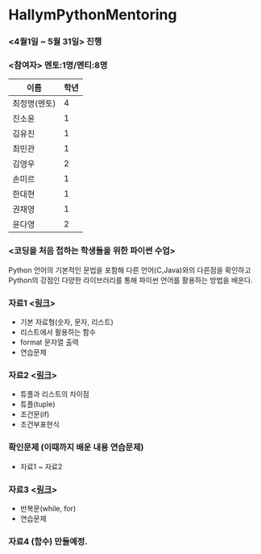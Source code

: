 # HallymPythonMentoring
### <4월1일 ~ 5월 31일> 진행  

### <참여자> 멘토:1명/멘티:8명
이름| 학년|
---|---|
최정명(멘토)|4|
진소윤|1
김유진|1
최민관|1
김영우|2
손미르|1
한대현|1
권채영|1
윤다영|2

### <코딩을 처음 접하는 학생들을 위한 파이썬 수업>
Python 언어의 기본적인 문법을 포함해 다른 언어(C,Java)와의 다른점을 확인하고 Python의 강점인 다양한 라이브러리를 통해 파이썬 언어를 활용하는 방법을 배운다.


### 자료1 <[링크](https://github.com/JeongMyeong/HallymPythonMentoring/blob/master/Mentoring_Resource1.ipynb)>
- 기본 자료형(숫자, 문자, 리스트)
- 리스트에서 활용하는 함수
- format 문자열 출력
- 연습문제

### 자료2 <[링크](https://github.com/JeongMyeong/HallymPythonMentoring/blob/master/Mentoring_Resource2.ipynb)>
- 튜플과 리스트의 차이점
- 튜플(tuple)
- 조건문(if)
- 조건부표현식

### 확인문제 (이때까지 배운 내용 연습문제)
- 자료1 ~ 자료2

### 자료3 <[링크](https://github.com/JeongMyeong/HallymPythonMentoring/blob/master/Mentoring_Resource3.ipynb)>
- 반복문(while, for)
- 연습문제

### 자료4 (함수) 만들예정.



